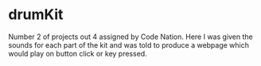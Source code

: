 # drumKit
Number 2 of projects out 4 assigned by Code Nation. Here I was given the sounds for each part of the kit and was told to produce a webpage which would play on button click or key pressed.
